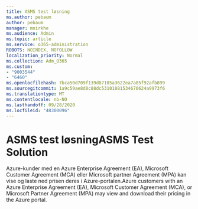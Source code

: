 ```yaml
---
title: ASMS test løsning
ms.author: pebaum
author: pebaum
manager: mnirkhe
ms.audience: Admin
ms.topic: article
ms.service: o365-administration
ROBOTS: NOINDEX, NOFOLLOW
localization_priority: Normal
ms.collection: Adm_O365
ms.custom:
- "9003544"
- "6460"
ms.openlocfilehash: 7bca50d709f139d87105a3622ea7a85f92afb899
ms.sourcegitcommit: 1a9c59ae8d8c88dc53101881534670624a9973f6
ms.translationtype: MT
ms.contentlocale: nb-NO
ms.lasthandoff: 09/28/2020
ms.locfileid: "48300096"
---
```

# <a name="asms-test-solution"></a><span data-ttu-id="c20fa-102">ASMS test løsning</span><span class="sxs-lookup"><span data-stu-id="c20fa-102">ASMS Test Solution</span></span>

<span data-ttu-id="c20fa-103">Azure-kunder med en Azure Enterprise Agreement (EA), Microsoft Customer Agreement (MCA) eller Microsoft partner Agreement (MPA) kan vise og laste ned prisen deres i Azure-portalen.</span><span class="sxs-lookup"><span data-stu-id="c20fa-103">Azure customers with an Azure Enterprise Agreement (EA), Microsoft Customer Agreement (MCA), or Microsoft Partner Agreement (MPA) may view and download their pricing in the Azure portal.</span></span>

